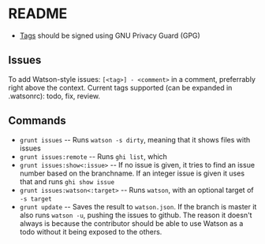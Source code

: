 # README

- [Tags](http://git-scm.com/book/en/Git-Basics-Tagging) should be signed using GNU Privacy Guard (GPG)

## Issues

To add Watson-style issues: `[<tag>] - <comment>` in a comment, preferrably right above the context.
Current tags supported (can be expanded in .watsonrc): todo, fix, review.

## Commands

* `grunt issues` -- Runs `watson -s dirty`, meaning that it shows files with issues
* `grunt issues:remote` -- Runs `ghi list`, which 
* `grunt issues:show<:issue>` -- If no issue is given, it tries to find an issue number based on the branchname. If an integer issue is given it uses that and runs `ghi show issue`
* `grunt issues:watson<:target>` -- Runs `watson`, with an optional target of `-s target`
* `grunt update` -- Saves the result to `watson.json`. If the branch is master it also runs `watson -u`, pushing the issues to github. The reason it doesn't always is because the contributor should be able to use Watson as a todo without it being exposed to the others.

